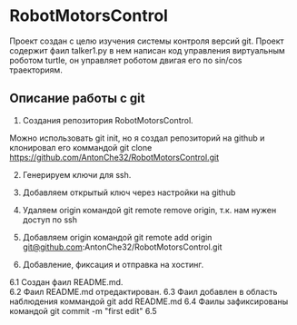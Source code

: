 # RobotMotorsControl

Проект создан с целю изучения системы контроля версий git. Проект содержит фаил talker1.py в нем написан код управления виртуальным роботом turtle, он управляет роботом двигая его по sin/cos траекториям.

## Описание работы с git

1. Создания репозитория RobotMotorsControl.

Можно использовать git init, но я создал репозиторий на github и клонировал его коммандой git clone https://github.com/AntonChe32/RobotMotorsControl.git

2. Генерируем ключи для ssh.

3. Добавляем открытый ключ через настройки на github

4. Удаляем origin командой git remote remove origin, т.к. нам нужен доступ по ssh

5. Добавляем origin командой git remote add origin git@github.com:AntonChe32/RobotMotorsControl.git
 
6. Добавление, фиксация и отправка на хостинг.

6.1 Создан фаил README.md.<br>
6.2 Фаил README.md отредактирован.
6.3 Фаил добавлен в область наблюдения коммандой git add README.md
6.4 Фаилы зафиксированы командой git commit -m "first edit"
6.5 
